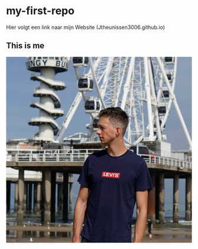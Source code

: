 # my-first-repo
Hier volgt een link naar mijn Website (Jtheunissen3006.github.io)
## This is me
![This is me](ThisIsMe.jpg)
